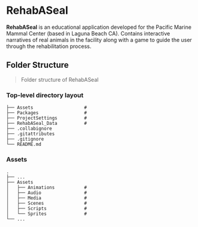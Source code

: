 
# RehabASeal
**RehabASeal** is an educational application developed for the Pacific Marine Mammal Center (based in Laguna Beach CA). Contains interactive narratives of real animals in the facility along with a game to guide the user through the rehabilitation process.


## Folder Structure 
> Folder structure of RehabASeal

### Top-level directory layout
    ├── Assets                   # 
    ├── Packages                 # 
    ├── ProjectSettings          # 
    ├── RehabASeal_Data          # 
    ├── .collabignore             
    ├── .gitattributes
    ├── .gitignore
    └── README.md
   
   ### Assets
    .
    ├── ...
    ├── Assets                    
    │   ├── Animations           # 
    │   ├── Audio            	 # 
    │   ├── Media            	 # 
    │   ├── Scenes               #      
    │   ├── Scripts              #               
    │   └── Sprites              # 
    └── ...  

